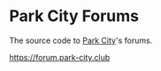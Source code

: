 # Park City Forums

The source code to [Park City](https://park-city.club)'s forums.

https://forum.park-city.club
